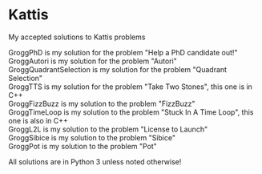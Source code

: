 # Kattis

My accepted solutions to Kattis problems <br/>

GroggPhD is my solution for the problem "Help a PhD candidate out!" <br/>
GroggAutori is my solution for the problem "Autori" <br/>
GroggQuadrantSelection is my solution for the problem "Quadrant Selection" <br/>
GroggTTS is my solution for the problem "Take Two Stones", this one is in C++ <br/>
GroggFizzBuzz is my solution to the problem "FizzBuzz" <br/>
GroggTimeLoop is my solution to the problem "Stuck In A Time Loop", this one is also in C++ <br/>
GroggL2L is my solution to the problem "License to Launch" <br/>
GroggSibice is my solution to the problem "Sibice" <br/>
GroggPot is my solution to the problem "Pot" <br/>

All solutions are in Python 3 unless noted otherwise!
